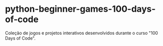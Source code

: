 # python-beginner-games-100-days-of-code
Coleção de jogos e projetos interativos desenvolvidos durante o curso "100 Days of Code".
